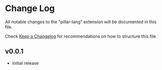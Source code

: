 # Change Log

All notable changes to the "pillar-lang" extension will be documented in this file.

Check [Keep a Changelog](http://keepachangelog.com/) for recommendations on how to structure this file.

## v0.0.1

- Initial release
